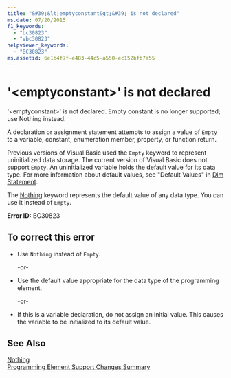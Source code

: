 ```yaml
---
title: "&#39;&lt;emptyconstant&gt;&#39; is not declared"
ms.date: 07/20/2015
f1_keywords: 
  - "bc30823"
  - "vbc30823"
helpviewer_keywords: 
  - "BC30823"
ms.assetid: 6e1b4f7f-e483-44c5-a550-ec152bfb7a55
---
```

# &#39;&lt;emptyconstant&gt;&#39; is not declared
'\<emptyconstant>' is not declared. Empty constant is no longer supported; use Nothing instead.  
  
 A declaration or assignment statement attempts to assign a value of `Empty` to a variable, constant, enumeration member, property, or function return.  
  
 Previous versions of Visual Basic used the `Empty` keyword to represent uninitialized data storage. The current version of Visual Basic does not support `Empty`. An uninitialized variable holds the default value for its data type. For more information about default values, see "Default Values" in [Dim Statement](../../visual-basic/language-reference/statements/dim-statement.md).  
  
 The [Nothing](../../visual-basic/language-reference/nothing.md) keyword represents the default value of any data type. You can use it instead of `Empty`.  
  
 **Error ID:** BC30823  
  
## To correct this error  
  
-   Use `Nothing` instead of `Empty`.  
  
     -or-  
  
-   Use the default value appropriate for the data type of the programming element.  
  
     -or-  
  
-   If this is a variable declaration, do not assign an initial value. This causes the variable to be initialized to its default value.  
  
## See Also  
 [Nothing](../../visual-basic/language-reference/nothing.md)  
 [Programming Element Support Changes Summary](https://msdn.microsoft.com/library/0483590a-6309-449c-a2fa-effa26a03b95)
